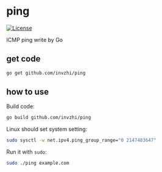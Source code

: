 # ping

[![License](https://img.shields.io/github/license/invzhi/ping.svg)](LICENSE)

ICMP ping write by Go

## get code

```bash
go get github.com/invzhi/ping
```

## how to use

Build code:

```bash
go build github.com/invzhi/ping
```

Linux should set system setting:

```bash
sudo sysctl -w net.ipv4.ping_group_range="0 2147483647"
```

Run it with `sudo`:

```bash
sudo ./ping example.com
```